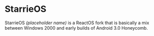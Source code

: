 # StarrieOS
StarrieOS *(placeholder name)* is a ReactOS fork that is basically a mix between Windows 2000 and early builds of Android 3.0 Honeycomb.
